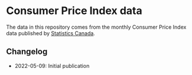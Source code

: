 # Consumer Price Index data

The data in this repository comes from the monthly Consumer Price Index data published by [Statistics Canada](https://www150.statcan.gc.ca/t1/tbl1/en/tv.action?pid=1810000401). 

## Changelog
- 2022-05-09: Initial publication
